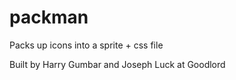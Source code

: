 # packman

Packs up icons into a sprite + css file

Built by Harry Gumbar and Joseph Luck at Goodlord
